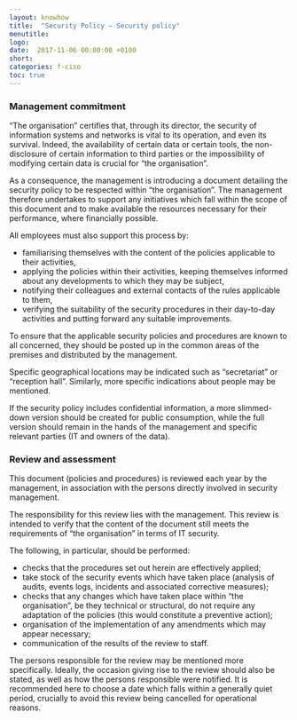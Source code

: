 ```yaml
---
layout: knowhow
title:  "Security Policy – Security policy"
menutitle:
logo:
date:  2017-11-06 00:00:00 +0100
short:
categories: f-ciso
toc: true
---
```

<h3 class="titre-page">Management commitment</h3>
“The organisation” certifies that, through its director, the security of information systems and networks is vital to its operation, and even its survival. Indeed, the availability of certain data or certain tools, the non-disclosure of certain information to third parties or the impossibility of modifying certain data is crucial for “the organisation”.

As a consequence, the management is introducing a document detailing the security policy to be respected within “the organisation”. The management therefore undertakes to support any initiatives which fall within the scope of this document and to make available the resources necessary for their performance, where financially possible.

All employees must also support this process by:

* familiarising themselves with the content of the policies applicable to their activities,
* applying the policies within their activities, keeping themselves informed about any developments to which they may be subject,
* notifying their colleagues and external contacts of the rules applicable to them,
* verifying the suitability of the security procedures in their day-to-day activities and putting forward any suitable improvements.

To ensure that the applicable security policies and procedures are known to all concerned, they should be posted up in the common areas of the premises and distributed by the management.

Specific geographical locations may be indicated such as “secretariat” or “reception hall”. Similarly, more specific indications about people may be mentioned.

If the security policy includes confidential information, a more slimmed-down version should be created for public consumption, while the full version should remain in the hands of the management and specific relevant parties (IT and owners of the data).

<h3 class="titre-page">Review and assessment</h3>

This document (policies and procedures) is reviewed each year by the management, in association with the persons directly involved in security management.

The responsibility for this review lies with the management. This review is intended to verify that the content of the document still meets the requirements of “the organisation” in terms of IT security.

The following, in particular, should be performed:

* checks that the procedures set out herein are effectively applied;
* take stock of the security events which have taken place (analysis of audits, events logs, incidents and associated corrective measures);
* checks that any changes which have taken place within “the organisation”, be they technical or structural, do not require any adaptation of the policies (this would constitute a preventive action);
* organisation of the implementation of any amendments which may appear necessary;
* communication of the results of the review to staff.

The persons responsible for the review may be mentioned more specifically. Ideally, the occasion giving rise to the review should also be stated, as well as how the persons responsible were notified. It is recommended here to choose a date which falls within a generally quiet period, crucially to avoid this review being cancelled for operational reasons.
